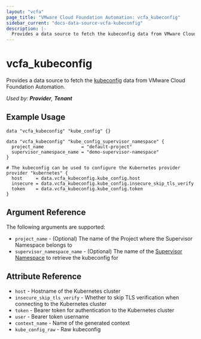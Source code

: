```yaml
---
layout: "vcfa"
page_title: "VMware Cloud Foundation Automation: vcfa_kubeconfig"
sidebar_current: "docs-data-source-vcfa-kubeconfig"
description: |-
  Provides a data source to fetch the kubeconfig data from VMware Cloud Foundation Automation.
---
```


# vcfa\_kubeconfig

Provides a data source to fetch the [kubeconfig](https://kubernetes.io/docs/concepts/configuration/organize-cluster-access-kubeconfig/) data from VMware Cloud Foundation Automation.

_Used by: **Provider**, **Tenant**_

## Example Usage

```hcl
data "vcfa_kubeconfig" "kube_config" {}

data "vcfa_kubeconfig" "kube_config_supervisor_namespace" {
  project_name              = "default-project"
  supervisor_namespace_name = "demo-supervisor-namespace"
}

# The kubeconfig can be used to configure the Kubernetes provider
provider "kubernetes" {
  host     = data.vcfa_kubeconfig.kube_config.host
  insecure = data.vcfa_kubeconfig.kube_config.insecure_skip_tls_verify
  token    = data.vcfa_kubeconfig.kube_config.token
}
```

## Argument Reference

The following arguments are supported:

* `project_name` - (Optional) The name of the Project where the Supervisor Namespace belongs to
* `supervisor_namespace_name` - (Optional) The name of the [Supervisor Namespace][vcfa_supervisor_namespace-ds] to retrieve the kubeconfig for

## Attribute Reference

- `host` - Hostname of the Kubernetes cluster
- `insecure_skip_tls_verify` - Whether to skip TLS verification when connecting to the Kubernetes cluster
- `token` - Bearer token for authentication to the Kubernetes cluster
- `user` - Bearer token username
- `context_name` - Name of the generated context
- `kube_config_raw` - Raw kubeconfig

[vcfa_supervisor_namespace-ds]: /providers/vmware/vcfa/latest/docs/data-sources/supervisor_namespace